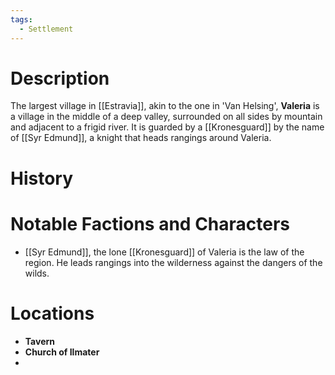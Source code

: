 ```yaml
---
tags:
  - Settlement
---
```

# Description
The largest village in [[Estravia]], akin to the one in 'Van Helsing', **Valeria** is a village in the middle of a deep valley, surrounded on all sides by mountain and adjacent to a frigid river. It is guarded by a [[Kronesguard]] by the name of [[Syr Edmund]], a knight that heads rangings around Valeria.

# History

# Notable Factions and Characters
- [[Syr Edmund]], the lone [[Kronesguard]] of Valeria is the law of the region. He leads rangings into the wilderness against the dangers of the wilds.

# Locations

- **Tavern**
- **Church of Ilmater**
- 